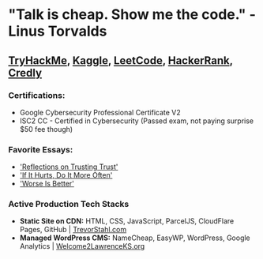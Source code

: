 # "Talk is cheap. Show me the code." - Linus Torvalds

## [TryHackMe](https://tryhackme.com/p/TrevorStahl), [Kaggle](https://www.kaggle.com/trevorstahl), [LeetCode](https://leetcode.com/u/tcs7890/), [HackerRank](https://www.hackerrank.com/profile/stahltrevor5), [Credly](https://www.credly.com/users/trevor-stahl.6c3db822)

### Certifications:
- Google Cybersecurity Professional Certificate V2
- ISC2 CC - Certified in Cybersecurity (Passed exam, not paying surprise $50 fee though)

### Favorite Essays:
- ['Reflections on Trusting Trust'](https://www.cs.cmu.edu/~rdriley/487/papers/Thompson_1984_ReflectionsonTrustingTrust.pdf)
- ['If It Hurts, Do It More Often'](https://martinfowler.com/bliki/FrequencyReducesDifficulty.html)
- ['Worse Is Better'](https://www.dreamsongs.com/WIB.html)

### Active Production Tech Stacks
- **Static Site on CDN:** HTML, CSS, JavaScript, ParcelJS, CloudFlare Pages, GitHub | 
  [TrevorStahl.com](https://trevorstahl.com)
- **Managed WordPress CMS:** NameCheap, EasyWP, WordPress, Google Analytics | 
  [Welcome2LawrenceKS.org](https://welcome2lawrenceks.org/)
